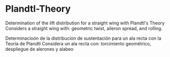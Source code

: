 # Plandtl-Theory
Determination of the lift distribution for a straight wing with Plandtl's Theory
Considers a straight wing with: geometric twist, aileron spread, and rolling.

Determinacioón de la distribución de sustentación para un ala recta con la Teoría de Plandtl
Considera un ala recta con: torcimiento geométrico, despliegue de alerones y alabeo
